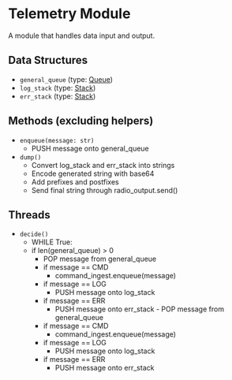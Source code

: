 # Telemetry Module
A module that handles data input and output.


Data Structures
------------------------
- `general_queue` (type: [Queue](https://docs.python.org/3/library/queue.html))
- `log_stack` (type: [Stack](https://docs.python.org/3/tutorial/datastructures.html#using-lists-as-stacks))
- `err_stack` (type: [Stack](https://docs.python.org/3/tutorial/datastructures.html#using-lists-as-stacks))

Methods (excluding helpers)
---------------
 - `enqueue(message: str)`
   - PUSH message onto general_queue
 - `dump()`
   - Convert log_stack and err_stack into strings
   - Encode generated string with base64
   - Add prefixes and postfixes
   - Send final string through radio_output.send()

Threads
-------------
- `decide()`
   - WHILE True:
   - if len(general_queue) > 0
     - POP message from general_queue
     - if message == CMD
       - command_ingest.enqueue(message)
     - if message == LOG
       - PUSH message onto log_stack
     - if message == ERR
       - PUSH message onto err_stack   - POP message from general_queue
     - if message == CMD
       - command_ingest.enqueue(message)
     - if message == LOG
       - PUSH message onto log_stack
     - if message == ERR
       - PUSH message onto err_stack